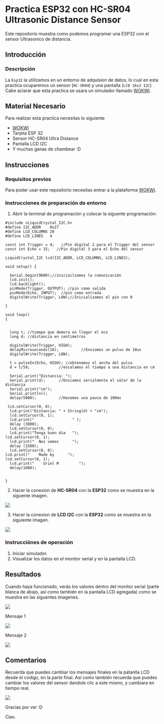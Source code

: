 # Practica ESP32 con HC-SR04 Ultrasonic Distance Sensor
Este repositorio muestra como podemos programar una ESP32 con el sensor Ultrasonico de distancia.

## Introducción

### Descripción

La ```Esp32``` la utilizamos en un entorno de adquision de datos, lo cual en esta practica ocuparemos un sensor (```HC-SR04```) y una pantalla (```LCD 16x2 I2C```) Cabe aclarar que esta practica se usara un simulador llamado [WOKWI](https://https://wokwi.com/).


## Material Necesario

Para realizar esta practica necesitas lo siguiente

- [WOKWI](https://https://wokwi.com/)
- Tarjeta ESP 32
- Sensor HC-SR04 Ultra Distance 
- Pantalla LCD I2C
- Y muchas ganas de chambear :D


## Instrucciones

### Requisitos previos

Para poder usar este repositorio necesitas entrar a la plataforma [WOKWI](https://https://wokwi.com/).


### Instrucciones de preparación de entorno 

1. Abrir la terminal de programación y colocar la siguente programación:


```
#include <LiquidCrystal_I2C.h>
#define I2C_ADDR    0x27
#define LCD_COLUMNS 20
#define LCD_LINES   4

const int Trigger = 4;   //Pin digital 2 para el Trigger del sensor
const int Echo = 15;   //Pin digital 3 para el Echo del sensor

LiquidCrystal_I2C lcd(I2C_ADDR, LCD_COLUMNS, LCD_LINES);

void setup() {

  Serial.begin(9600);//iniciailzamos la comunicación
  lcd.init();
  lcd.backlight();
  pinMode(Trigger, OUTPUT); //pin como salida
  pinMode(Echo, INPUT);  //pin como entrada
  digitalWrite(Trigger, LOW);//Inicializamos el pin con 0
   
}

void loop()
{
  

  long t; //timepo que demora en llegar el eco
  long d; //distancia en centimetros

  digitalWrite(Trigger, HIGH);
  delayMicroseconds(10);          //Enviamos un pulso de 10us
  digitalWrite(Trigger, LOW);
  
  t = pulseIn(Echo, HIGH); //obtenemos el ancho del pulso
  d = t/59;             //escalamos el tiempo a una distancia en cm
  
  Serial.print("Distancia: ");
  Serial.print(d);      //Enviamos serialmente el valor de la distancia
  Serial.print("cm");
  Serial.println();
  delay(5000);          //Hacemos una pausa de 100ms

 lcd.setCursor(0, 0);
  lcd.print("Distancia: " + String(d) + "cm");
  lcd.setCursor(0, 1);
  lcd.print("                 " );
  delay (3000);
  lcd.setCursor(0, 0);
  lcd.print("Tenga buen dia   ");
lcd.setCursor(0, 1);
  lcd.print("  Nos vemos      ");
  delay (1500);
  lcd.setCursor(0, 0);
lcd.print("    Made by      ");
lcd.setCursor(0, 1);
  lcd.print("    Uriel M         ");
  delay(1000);


}

```

2. Hacer la conexion de **HC-SR04** con la **ESP32** como se muestra en la siguente imagen.



![](https://github.com/UrielMastache/ESP32-HCSR04/blob/main/Conexion%20sensor.png?raw=true)

3. Hacer la conexion de **LCD I2C** con la **ESP32** como se muestra en la siguiente imagen.

![](https://github.com/UrielMastache/ESP32-HCSR04/blob/main/Conexiones%20LCD.png?raw=true)

### Instrucciónes de operación

1. Iniciar simulador.
2. Visualizar los datos en el monitor serial y en la pantalla LCD.

## Resultados

Cuando haya funcionado, verás los valores dentro del monitor serial (parte blanca de abajo, así como también en  la pantalla LCD agregada) como se muestra en las siguentes imagenes.

![](https://github.com/UrielMastache/ESP32-HCSR04/blob/main/Simulacion.png?raw=true)

Mensaje 1

![](https://github.com/UrielMastache/ESP32-HCSR04/blob/main/Mensaje%201.png?raw=true)

Mensaje 2

![](https://github.com/UrielMastache/ESP32-HCSR04/blob/main/Mensaje%202.png?raw=true)

## Comentarios

Recuerda que puedes cambiar los mensajes finales en la patanlla LCD desde el codigo, en la parte final. Así como también recuerda que puedes cambiar los valores del sensor dandole clic a este mismo, y cambiara en tiempo real.

![](https://github.com/UrielMastache/ESP32-HCSR04/blob/main/cambiando%20valores.png?raw=true)

Gracias por ver :D 

Ciao.